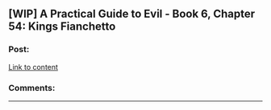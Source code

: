 ## [WIP] A Practical Guide to Evil - Book 6, Chapter 54: Kings Fianchetto

### Post:

[Link to content](https://practicalguidetoevil.wordpress.com/2020/08/28/chapter-54-kings-fianchetto/)

### Comments:

---

